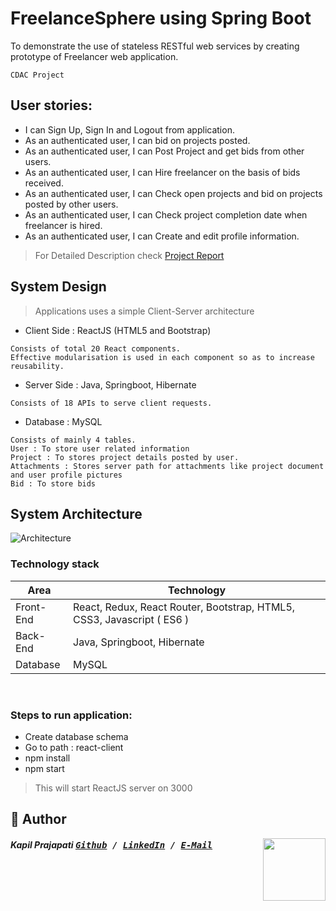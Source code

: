 # FreelanceSphere using Spring Boot
To demonstrate the use of stateless RESTful web services by creating prototype of Freelancer web application.

```
CDAC Project
```

## User stories:

* I can Sign Up, Sign In and Logout from application.
* As an authenticated user, I can bid on projects posted.
* As an authenticated user, I can Post Project and get bids from other users.
* As an authenticated user, I can Hire freelancer on the basis of bids received.
* As an authenticated user, I can Check open projects and bid on projects posted by other users.
* As an authenticated user, I can Check project completion date when freelancer is hired.
* As an authenticated user, I can Create and edit profile information.

> For Detailed Description check [Project Report](https://docs.google.com/document/d/1oX7vKfWftTV8vgo_s_IeOpl5158lZsKEFVypW7q8KHs/edit?usp=sharing)


## System Design
> Applications uses a simple Client-Server architecture

* Client Side : ReactJS (HTML5 and Bootstrap)
```
Consists of total 20 React components. 
Effective modularisation is used in each component so as to increase reusability.
```

* Server Side : Java, Springboot, Hibernate

```
Consists of 18 APIs to serve client requests.
```

* Database :  MySQL
```
Consists of mainly 4 tables.
User : To store user related information
Project : To stores project details posted by user.
Attachments : Stores server path for attachments like project document and user profile pictures
Bid : To store bids
```


## System Architecture
![Architecture](https://github.com/Prajapatikapil41/FreelanceSphere/blob/main/architecture.jpg)


### Technology stack

<table>
<thead>
<tr>
<th>Area</th>
<th>Technology</th>
</tr>
</thead>
<tbody>
	<tr>
		<td>Front-End</td>
		<td>React, Redux, React Router, Bootstrap, HTML5, CSS3, Javascript ( ES6 )</td>
	</tr>
	<tr>
		<td>Back-End</td>
		<td>Java, Springboot, Hibernate</td>
	</tr>
	<tr>
		<td>Database</td>
		<td>MySQL</td>
	</tr>
</tbody>
</table>
<br/>


### Steps to run application:

* Create database schema 
* Go to path : react-client
* npm install
* npm start 
> This will start ReactJS server on 3000

## 📝 Author
[<img src="https://avatars.githubusercontent.com/u/81869156?s=400&u=ff6de7017b51e4d96dbfb1ae39c7a459d5e13ea8&v=4" align="right" height="100">](https://github.com/Prajapatikapil41)

##### Kapil Prajapati <kbd> [Github](https://github.com/Prajapatikapil41) / [LinkedIn](https://www.linkedin.com/in/kapil-prajapati-7ba4b51b7/) / [E-Mail](kapilprajapati0403@gmail.com)</kbd>
